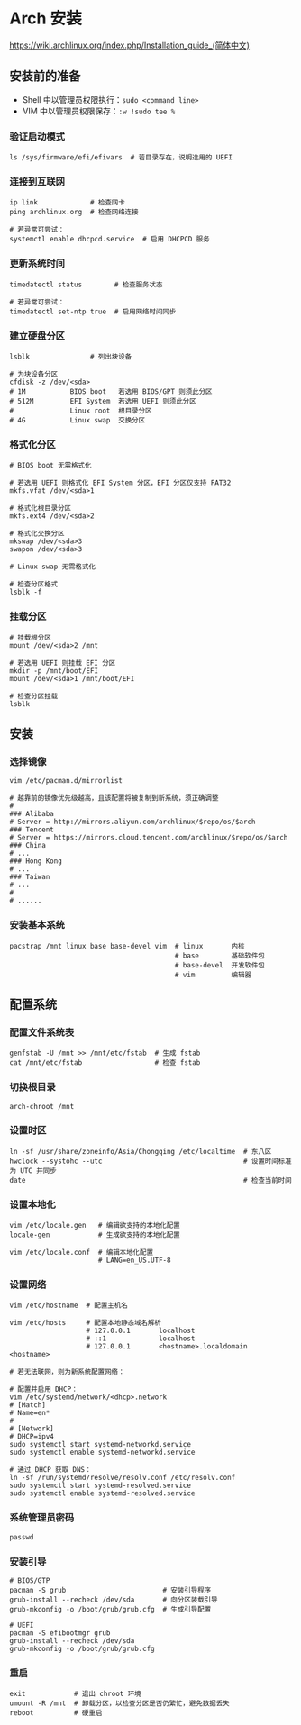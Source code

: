# Arch 安装

<https://wiki.archlinux.org/index.php/Installation_guide_(简体中文)>

## 安装前的准备

*   Shell 中以管理员权限执行：`sudo <command line>`
*   VIM 中以管理员权限保存：`:w !sudo tee %`

### 验证启动模式

```shell script
ls /sys/firmware/efi/efivars  # 若目录存在，说明选用的 UEFI
```

### 连接到互联网

```shell script
ip link             # 检查网卡
ping archlinux.org  # 检查网络连接

# 若异常可尝试：
systemctl enable dhcpcd.service  # 启用 DHCPCD 服务
```

### 更新系统时间

```shell script
timedatectl status        # 检查服务状态

# 若异常可尝试：
timedatectl set-ntp true  # 启用网络时间同步
```

### 建立硬盘分区

```shell script
lsblk               # 列出块设备

# 为块设备分区
cfdisk -z /dev/<sda>
# 1M           BIOS boot   若选用 BIOS/GPT 则须此分区
# 512M         EFI System  若选用 UEFI 则须此分区
#              Linux root  根目录分区
# 4G           Linux swap  交换分区
```

### 格式化分区

```shell script
# BIOS boot 无需格式化

# 若选用 UEFI 则格式化 EFI System 分区，EFI 分区仅支持 FAT32
mkfs.vfat /dev/<sda>1

# 格式化根目录分区
mkfs.ext4 /dev/<sda>2

# 格式化交换分区
mkswap /dev/<sda>3
swapon /dev/<sda>3

# Linux swap 无需格式化

# 检查分区格式
lsblk -f
```

### 挂载分区

```shell script
# 挂载根分区
mount /dev/<sda>2 /mnt

# 若选用 UEFI 则挂载 EFI 分区
mkdir -p /mnt/boot/EFI
mount /dev/<sda>1 /mnt/boot/EFI

# 检查分区挂载
lsblk
```

## 安装

### 选择镜像

```shell script
vim /etc/pacman.d/mirrorlist

# 越靠前的镜像优先级越高，且该配置将被复制到新系统，须正确调整
#
### Alibaba
# Server = http://mirrors.aliyun.com/archlinux/$repo/os/$arch
### Tencent
# Server = https://mirrors.cloud.tencent.com/archlinux/$repo/os/$arch
### China
# ...
### Hong Kong
# ...
### Taiwan
# ...
#
# ......
```

### 安装基本系统

```shell script
pacstrap /mnt linux base base-devel vim  # linux       内核
                                         # base        基础软件包
                                         # base-devel  开发软件包
                                         # vim         编辑器
```

## 配置系统

### 配置文件系统表

```shell script
genfstab -U /mnt >> /mnt/etc/fstab  # 生成 fstab
cat /mnt/etc/fstab                  # 检查 fstab
```

### 切换根目录

```shell script
arch-chroot /mnt
```

### 设置时区

```shell script
ln -sf /usr/share/zoneinfo/Asia/Chongqing /etc/localtime  # 东八区
hwclock --systohc --utc                                   # 设置时间标准为 UTC 并同步
date                                                      # 检查当前时间
```

### 设置本地化

```shell script
vim /etc/locale.gen   # 编辑欲支持的本地化配置
locale-gen            # 生成欲支持的本地化配置

vim /etc/locale.conf  # 编辑本地化配置
                      # LANG=en_US.UTF-8
```

### 设置网络

```shell script
vim /etc/hostname  # 配置主机名

vim /etc/hosts     # 配置本地静态域名解析
                   # 127.0.0.1       localhost
                   # ::1             localhost
                   # 127.0.0.1       <hostname>.localdomain  <hostname>

# 若无法联网，则为新系统配置网络：

# 配置并启用 DHCP：
vim /etc/systemd/network/<dhcp>.network
# [Match]
# Name=en*
#
# [Network]
# DHCP=ipv4
sudo systemctl start systemd-networkd.service
sudo systemctl enable systemd-networkd.service

# 通过 DHCP 获取 DNS：
ln -sf /run/systemd/resolve/resolv.conf /etc/resolv.conf
sudo systemctl start systemd-resolved.service
sudo systemctl enable systemd-resolved.service
```

### 系统管理员密码

```shell script
passwd
```

### 安装引导

```shell script
# BIOS/GTP
pacman -S grub                        # 安装引导程序
grub-install --recheck /dev/sda       # 向分区装载引导
grub-mkconfig -o /boot/grub/grub.cfg  # 生成引导配置

# UEFI
pacman -S efibootmgr grub
grub-install --recheck /dev/sda
grub-mkconfig -o /boot/grub/grub.cfg
```

### 重启

```shell script
exit            # 退出 chroot 环境
umount -R /mnt  # 卸载分区，以检查分区是否仍繁忙，避免数据丢失
reboot          # 硬重启
```
